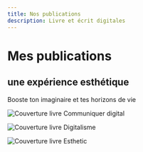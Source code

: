 ```yaml
---
title: Nos publications
description: Livre et écrit digitales
---
```


# Mes publications

## une expérience esthétique

Booste ton imaginaire et tes horizons de vie

![Couverture livre Communiquer digital](/livres/communiquer.png)

![Couverture livre Digitalisme](/livres/digitalisme.png)

![Couverture livre Esthetic](/livres/esthetic.png)
